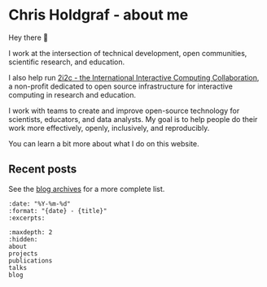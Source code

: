 # Chris Holdgraf - about me

Hey there 👋

I work at the intersection of technical development, open communities, scientific research, and education.

I also help run [2i2c - the International Interactive Computing Collaboration](https://2i2c.org), a non-profit dedicated to open source infrastructure for interactive computing in research and education.

I work with teams to create and improve open-source technology for scientists, educators, and data analysts. My goal is to help people do their work more effectively, openly, inclusively, and reproducibly.

You can learn a bit more about what I do on this website.

## Recent posts

See the [blog archives](blog.md) for a more complete list.

```{postlist}
:date: "%Y-%m-%d"
:format: "{date} - {title}"
:excerpts:
```

```{toctree}
:maxdepth: 2
:hidden:
about
projects
publications
talks
blog
```
